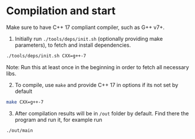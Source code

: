 # Compilation and start

Make sure to have C++ 17 compliant compiler, such as G++ v7+.

1. Initially run `./tools/deps/init.sh` (optionally providing make parameters), to fetch and install dependencies. 
```bash
./tools/deps/init.sh CXX=g++-7
```

Note: Run this at least once in the beginning in order to fetch all necessary libs.

2. To compile, use `make` and provide C++ 17 in options if its not set by default
```bash
make CXX=g++-7
```

3. After compilation results will be in `/out` folder by default. 
Find there the program and run it, for example run
```bash
./out/main
```
